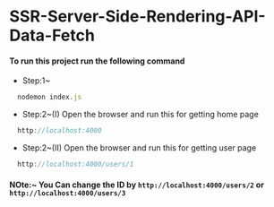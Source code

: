 # SSR-Server-Side-Rendering-API-Data-Fetch
#### To run this project run the following command
- Step:1~ 
```js
  nodemon index.js
```
- Step:2~(I) Open the browser and run this for getting home page
```js
  http://localhost:4000
```
- Step:2~(II) Open the browser and run this for getting user page
```js
  http://localhost:4000/users/1
```
#### NOte:~ You Can change the ID by ```http://localhost:4000/users/2``` or ```http://localhost:4000/users/3```
